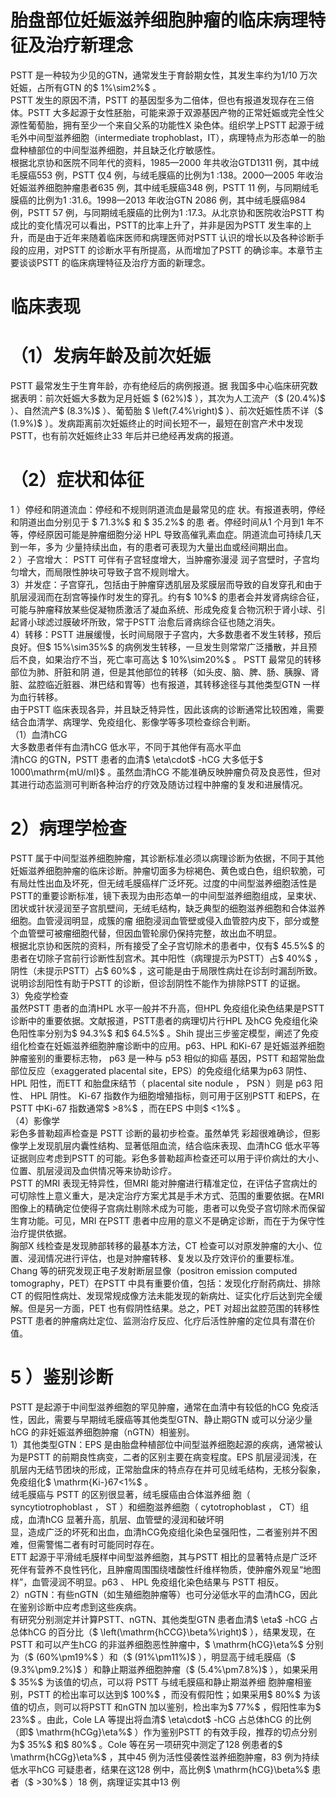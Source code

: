 # 胎盘部位妊娠滋养细胞肿瘤的临床病理特征及治疗新理念  
PSTT 是一种较为少见的GTN，通常发生于育龄期女性，其发生率约为1/10 万次妊娠，占所有GTN 的$ 1\%\sim2\%$ 。  
PSTT 发生的原因不清，PSTT 的基因型多为二倍体，但也有报道发现存在三倍体。PSTT 大多起源于女性胚胎，可能来源于双源基因产物的正常妊娠或完全性父源性葡萄胎，拥有至少一个来自父系的功能性X 染色体。组织学上PSTT 起源于绒毛外中间型滋养细胞（intermediate trophoblast，IT），病理特点为形态单一的胎盘种植部位的中间型滋养细胞，并且缺乏化疗敏感性。  
根据北京协和医院不同年代的资料，1985—2000 年共收治GTD1311 例，其中绒毛膜癌553 例，PSTT 仅4 例，与绒毛膜癌的比例为1 ∶138。2000—2005 年收治妊娠滋养细胞肿瘤患者635 例，其中绒毛膜癌348 例，PSTT 11 例，与同期绒毛膜癌的比例为1 ∶31.6。1998—2013 年收治GTN 2086 例，其中绒毛膜癌984 例，PSTT 57 例，与同期绒毛膜癌的比例为1 ∶17.3。从北京协和医院收治PSTT 构成比的变化情况可以看出，PSTT的比率上升了，并非是因为PSTT 发生率的上升，而是由于近年来随着临床医师和病理医师对PSTT 认识的增长以及各种诊断手段的应用，对PSTT 的诊断水平有所提高，从而增加了PSTT 的确诊率。本章节主要谈谈PSTT 的临床病理特征及治疗方面的新理念。  
#  临床表现  
# （1）发病年龄及前次妊娠  
PSTT  最常发生于生育年龄，亦有绝经后的病例报道。据 我国多中心临床研究数据表明：前次妊娠大多数为足月妊娠
$ (62\%)$ ），其次为人工流产（$ (20.4\%)$ ）、自然流产$ (8.3\%)$ ）、葡萄胎
$ \left(7.4\%\right)$ ）、前次妊娠性质不详（$ (1.9\%)$ ）。发病距离前次妊娠终止的时间长短不一，最短在剖宫产术中发现PSTT，也有前次妊娠终止33 年后并已绝经再发病的报道。  
# （2）症状和体征  
1 ）停经和阴道流血：停经和不规则阴道流血是最常见的症 状。有报道表明，停经和阴道出血分别见于 $ 71.3\%$   和 $ 35.2\%$   的患 者。停经时间从1 个月到1 年不等，停经原因可能是肿瘤细胞分泌 HPL  导致高催乳素血症。阴道流血可持续几天到一年，多为 少量持续出血，有的患者可表现为大量出血或经间期出血。  
2 ）子宫增大： PSTT  可伴有子宫轻度增大，当肿瘤弥漫浸 润子宫壁时，子宫均匀增大，而局限性肿块可导致子宫不规则增大。  
3）并发症：子宫穿孔，包括由于肿瘤穿透肌层及浆膜层而导致的自发穿孔和由于肌层浸润而在刮宫等操作时发生的穿孔。约有$ 10\%$  的患者会并发肾病综合征，可能与肿瘤释放某些促凝物质激活了凝血系统、形成免疫复合物沉积于肾小球、引起肾小球滤过膜破坏所致，常于PSTT 治愈后肾病综合征也随之消失。  
4）转移：PSTT 进展缓慢，长时间局限于子宫内，大多数患者不发生转移，预后良好。但$ 15\%\sim35\%$  的病例发生转移，一旦发生则常常广泛播散，并且预后不良，如果治疗不当，死亡率可高达 $ 10\%\sim20\%$  。 PSTT  最常见的转移部位为肺、肝脏和阴 道，但是其他部位的转移（如头皮、脑、脾、肠、胰腺、肾脏、盆腔临近脏器、淋巴结和胃等）也有报道，其转移途径与其他类型GTN 一样为血行转移。  
由于PSTT 临床表现各异，并且缺乏特异性，因此该病的诊断通常比较困难，需要结合血清学、病理学、免疫组化、影像学等多项检查综合判断。  
（1）血清hCG  
大多数患者伴有血清hCG 低水平，不同于其他伴有高水平血  
清hCG 的GTN，PSTT 患者的血清$ \eta\cdot$ -hCG 大多低于$ 1000\mathrm{mU/ml}$    。虽然血清hCG 不能准确反映肿瘤负荷及良恶性，但对其进行动态监测可判断各种治疗的疗效及随访过程中肿瘤的复发和进展情况。  
# 2）病理学检查  
PSTT 属于中间型滋养细胞肿瘤，其诊断标准必须以病理诊断为依据，不同于其他妊娠滋养细胞肿瘤的临床诊断。肿瘤切面多为棕褐色、黄色或白色，组织软脆，可有局灶性出血及坏死，但无绒毛膜癌样广泛坏死。过度的中间型滋养细胞活性是PSTT的重要诊断标准，镜下表现为由形态单一的中间型滋养细胞组成，呈束状、团状或针状浸润至子宫肌壁间，无绒毛结构，缺乏典型的细胞滋养细胞和合体滋养细胞。血管浸润明显，成簇的瘤 细胞浸润血管壁或侵入血管腔内皮下，部分或整个血管壁可被瘤细胞代替，但因血管轮廓仍保持完整，故出血不明显。  
根据北京协和医院的资料，所有接受了全子宫切除术的患者中，仅有$ 45.5\%$  的患者在切除子宫前行诊断性刮宫术。其中阳性（病理提示为PSTT）占$ 40\%$ ，阴性（未提示PSTT）占$ 60\%$ ，这可能是由于局限性病灶在诊刮时漏刮所致。说明诊刮阳性有助于PSTT 的诊断，但诊刮阴性不能作为排除PSTT 的证据。  
3）免疫学检查  
虽然PSTT 患者的血清HPL 水平一般并不升高，但HPL 免疫组化染色结果是PSTT 诊断中的重要依据。文献报道，PSTT患者的病理切片行HPL 及hCG 免疫组化染色阳性率分别为$ 94.3\%$  和$ 64.5\%$ 。Shih 提出三步鉴定模型，阐述了免疫组化检查在妊娠滋养细胞肿瘤诊断中的应用。p63、HPL 和Ki-67 是妊娠滋养细胞肿瘤鉴别的重要标志物， p63  是一种与 p53  相似的抑癌 基因，PSTT 和超常胎盘部位反应（exaggerated placental site，EPS）的免疫组化结果为p63 阴性、HPL 阳性，而ETT 和胎盘床结节（ placental site nodule ， PSN ）则是 p63  阳性、 HPL  阴性。 Ki-67 指数作为细胞增殖指标，则可用于区别PSTT 和EPS，在PSTT 中Ki-67 指数通常$ >8\%$ ，而在EPS 中则$ <1\%$ 。  
（4）影像学  
彩色多普勒超声检查是 PSTT  诊断的最初步检查。虽然单凭 彩超很难确诊，但影像学上发现肌层内囊性结构、显著低阻血流，结合临床表现、血清hCG 低水平等证据则应考虑到PSTT 的可能。彩色多普勒超声检查还可以用于评价病灶的大小、位置、肌层浸润及血供情况等来协助诊疗。  
PSTT 的MRI 表现无特异性，但MRI 能对肿瘤进行精准定位，在评估子宫病灶的可切除性上意义重大，是决定治疗方案尤其是手术方式、范围的重要依据。在MRI 图像上的精确定位使得子宫病灶剔除术成为可能，患者可以免受子宫切除术而保留生育功能。可见，MRI 在PSTT 患者中应用的意义不是确定诊断，而在于为保守性治疗提供依据。  
胸部X 线检查是发现肺部转移的最基本方法，CT 检查可以对原发肿瘤的大小、位置、浸润情况进行评估，也是对肿瘤转移、复发以及疗效评价的重要标准。  
Chang 等的研究发现正电子发射断层显像（positron emission computed tomography，PET）在PSTT 中具有重要价值，包括：发现化疗耐药病灶、排除CT 的假阳性病灶、发现常规成像方法未能发现的新病灶、证实化疗后达到完全缓解。但是另一方面，PET 也有假阴性结果。总之，PET 对超出盆腔范围的转移性PSTT 患者的肿瘤病灶定位、监测治疗反应、化疗后活性肿瘤的定位具有潜在价值。  
# 5 ）鉴别诊断  
PSTT 是起源于中间型滋养细胞的罕见肿瘤，通常在血清中有较低的hCG 免疫活性，因此，需要与早期绒毛膜癌等其他类型GTN、静止期GTN 或可以分泌少量hCG 的非妊娠滋养细胞肿瘤（nGTN）相鉴别。  
1）其他类型GTN：EPS 是由胎盘种植部位中间型滋养细胞起源的疾病，通常被认为是PSTT 的前期良性病变，二者的区别主要在病变程度。EPS 肌层浸润浅，在肌层内无结节团块的形成，正常胎盘床的特点存在并可见绒毛结构，无核分裂象，免疫组化$ \mathrm{Ki-}67<1\%$ 。  
绒毛膜癌与 PSTT  的区别很显著，绒毛膜癌由合体滋养细 胞（ syncytiotrophoblast ， ST ）和细胞滋养细胞（ cytotrophoblast ， CT）组成，血清hCG 显著升高，肌层、血管壁的浸润和破坏明  
显，造成广泛的坏死和出血，血清hCG免疫组化染色呈强阳性，二者鉴别并不困难，但需警惕二者有时可能同时存在。  
ETT 起源于平滑绒毛膜样中间型滋养细胞，其与PSTT 相比的显著特点是广泛坏死伴有营养不良性钙化，且肿瘤周围围绕嗜酸性纤维样物质，使肿瘤外观呈“地图样”，血管浸润不明显。p63 、 HPL  免疫组化染色结果与 PSTT  相反。  
2）nGTN：有些nGTN（如生殖细胞肿瘤等）也可分泌低水平的血清hCG，因此在鉴别诊断中应考虑到这些疾病。  
有研究分别测定并计算PSTT、nGTN、其他类型GTN 患者血清$ \eta$ -hCG 占总体hCG 的百分比（$ \left(\mathrm{hCCG}\beta\%\right)$ ），结果发现，在PSTT 和可以产生hCG 的非滋养细胞恶性肿瘤中，$ \mathrm{hCG}\eta\%$ 分别为（$ (60\%\pm19\%$ ）和（$ (91\%\pm11\%)$ ），明显高于绒毛膜癌（$ (9.3\%\pm9.2\%)$ ）和静止期滋养细胞肿瘤（$ (5.4\%\pm7.8\%)$ ），如果采用 $ 35\%$  为该值的切点，可以将 PSTT  与绒毛膜癌和静止期滋养细 胞肿瘤相鉴别，PSTT 的检出率可以达到$ 100\%$ ，而没有假阳性；如果采用$ 80\%$ 为该值的切点，则可以将PSTT 和nGTN 加以鉴别，检出率为$ 77\%$ ，假阳性率为$ 23\%$ 。由此，Cole LA 等提出将血清$ \eta\cdot$ -hCG 占总体hCG 的比例（即$ \mathrm{hCGg}\eta\%$ ）作为鉴别PSTT 的有效手段，推荐的切点分别为$ 35\%$ 和$ 80\%$ 。Cole 等在另一项研究中测定了128 例患者的$ \mathrm{hCGg}\eta\%$ ，其中45 例为活性侵袭性滋养细胞肿瘤，83 例为持续低水平hCG 可疑患者，结果在这128 例中，高比例$ \mathrm{hCG}\beta\%$  患者（$ >30\%$ ）18 例，病理证实其中13 例  
